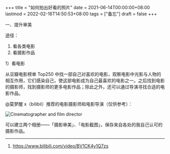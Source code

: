 +++
title = "如何拍出好看的照片"
date = 2021-06-14T00:00:00+08:00
lastmod = 2022-02-16T14:50:53+08:00
tags = ["备忘"]
draft = false
+++

一、提升审美

途径：

1. 看各类电影
2. 看摄影作品

1）看电影

从豆瓣电影榜单 Top250
中找一部自己对喜欢的电影，观察电影中光影与人物的相互作用，它们感染自己，使这部电影成为自己最喜欢的电影之一。之后找到电影的摄影师，找到摄影师的更多电影作品；除此之外，还可以通过导演寻找合适的电影作品。

@莫梦醒 x（bilibil）推荐的电影摄影师和电影导演（仅供参考）：

![](/images/cinematographer-and-film-director.png "Cinematographer and film director")

可以建立两个相册——「摄影审美」、「电影截图」，保存来自各处的我自己认可的摄影作品。

---

1. <https://www.bilibili.com/video/BV1CK4y1Q7zs>
